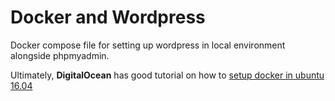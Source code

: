 # Docker and Wordpress
Docker compose file for setting up wordpress in local environment alongside phpmyadmin. 

Ultimately, **DigitalOcean** has good tutorial on how to [setup docker in ubuntu 16.04](https://www.digitalocean.com/community/tutorials/how-to-install-and-use-docker-on-ubuntu-16-04)
